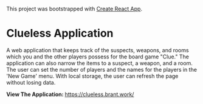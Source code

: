 This project was bootstrapped with [Create React App](https://github.com/facebook/create-react-app).

# Clueless Application
A web application that keeps track of the suspects, weapons, and rooms which you and the other players possess for the board game "Clue." The application can also narrow the items to a suspect, a weapon, and a room. The user can set the number of players and the names for the players in the 'New Game' menu. With local storage, the user can refresh the page without losing data.

<b>View The Application: </b><a href="https://clueless.brant.work/">https://clueless.brant.work/</a>
